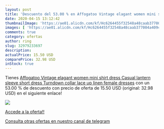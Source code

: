 ```yaml
---
layout: post
title: 'Descuento del 53.00 % en Affogatoo Vintage elagant women mini shi'
date: 2020-04-15 13:12:42
thumbnailImage: 'https://ae01.alicdn.com/kf/Hc6264455f32548a48caab377004a409ct/Affogatoo-Vintage-elagant-women-mini-shirt-dress-Casual-lantern-sleeve-short-dress-Turndown-collar-lace-up.jpg_350x350._SL200_.jpg'
images: [ 'https://ae01.alicdn.com/kf/Hc6264455f32548a48caab377004a409ct/Affogatoo-Vintage-elagant-women-mini-shirt-dress-Casual-lantern-sleeve-short-dress-Turndown-collar-lace-up.jpg_350x350._SL200_.jpg' ]
comments: true
category: ofertas
author: ring
slug: 32979233697
description:
actualPrice: 15.50 USD
comparePrice: 32.98 USD
inStock: true
---
```


Tienes [Affogatoo Vintage elagant women mini shirt dress Casual lantern sleeve short dress Turndown collar lace up linen female dresses](https://www.amazon.com/dp/32979233697/?tag=redken08-20) con un 53.00 % de descuento con precio de oferta de 15.50 USD (original: 32.98 USD) en el siguiente enlace!

[![](https://ae01.alicdn.com/kf/Hc6264455f32548a48caab377004a409ct/Affogatoo-Vintage-elagant-women-mini-shirt-dress-Casual-lantern-sleeve-short-dress-Turndown-collar-lace-up.jpg_350x350._SL200_.jpg)](https://www.amazon.com/dp/32979233697/?tag=redken08-20)

[Accede a la oferta!!](https://www.amazon.com/dp/32979233697/?tag=redken08-20)

[Consulta otras ofertas en nuestro canal de telegram](https://t.me/s/ofertas25)
